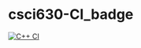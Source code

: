 # csci630-CI_badge

[![C++ CI](https://github.com/reembot/csci630-CI_badge/actions/workflows/actions.yml/badge.svg?branch=main)](https://github.com/reembot/csci630-CI_badge/actions/workflows/actions.yml)